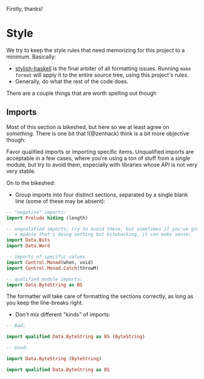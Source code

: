 Firstly, thanks!

# Style

We try to keep the style rules that need memorizing for this project to
a minimum. Basically:

* [stylish-haskell][1] is the final arbiter of all formatting issues.
  Running `make format` will apply it to the entire source tree, using
  this project's rules.
* Generally, do what the rest of the code does.

There are a couple things that are worth spelling out though

## Imports

Most of this section is bikeshed, but here so we at least agree on
*something*. There is one bit that I(@zenhack) think is a bit more
objective though:

Favor qualified imports or importing specific items. Unqualified
imports are acceptable in a few cases, where you're using a ton of
stuff from a single module, but try to avoid them, especially with
libraries whose API is not very very stable.

On to the bikeshed:

* Group imports into four distinct sections, separated by a single blank
  line (some of these may be absent):

```haskell
-- "negative" imports:
import Prelude hiding (length)

-- unqualified imports; try to avoid these, but sometimes if you've got
-- a module that's doing nothing but bitwhacking, it can make sense:
import Data.Bits
import Data.Word

-- imports of specific values
import Control.Monad(when, void)
import Control.Monad.Catch(throwM)

-- qualified module imports:
import Data.ByteString as BS
```

The formatter will take care of formatting the sections correctly, as
long as you keep the line-breaks right.

* Don't mix different "kinds" of imports:

```haskell
-- Bad:

import qualified Data.ByteString as BS (ByteString)

-- Good:

import Data.ByteString (ByteString)

import qualified Data.ByteString as BS
```


[1]: https://github.com/jaspervdj/stylish-haskell
